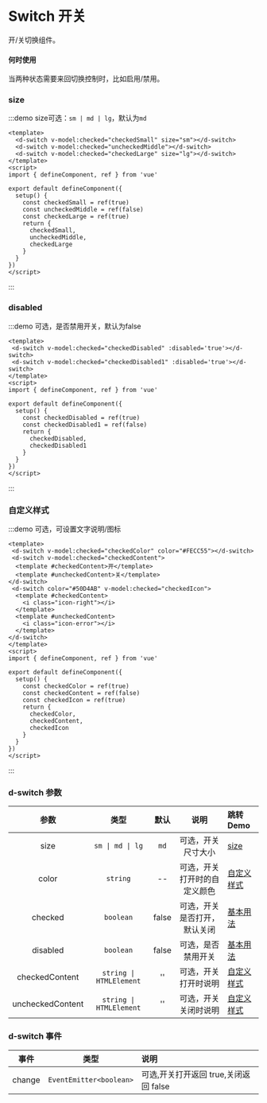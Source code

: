 # Switch 开关

开/关切换组件。

#### 何时使用

当两种状态需要来回切换控制时，比如启用/禁用。

### size

:::demo size可选：`sm | md | lg`，默认为`md`
```vue
<template>
  <d-switch v-model:checked="checkedSmall" size="sm"></d-switch>
  <d-switch v-model:checked="uncheckedMiddle"></d-switch>
  <d-switch v-model:checked="checkedLarge" size="lg"></d-switch>
</template>
<script>
import { defineComponent, ref } from 'vue'

export default defineComponent({
  setup() {
    const checkedSmall = ref(true)
    const uncheckedMiddle = ref(false)
    const checkedLarge = ref(true)
    return {
      checkedSmall,
      uncheckedMiddle,
      checkedLarge
    }
  }
})
</script>
```
:::

### disabled

:::demo 可选，是否禁用开关，默认为false
```vue
<template>
 <d-switch v-model:checked="checkedDisabled" :disabled='true'></d-switch>
 <d-switch v-model:checked="checkedDisabled1" :disabled='true'></d-switch>
</template>
<script>
import { defineComponent, ref } from 'vue'

export default defineComponent({
  setup() {
    const checkedDisabled = ref(true)
    const checkedDisabled1 = ref(false)
    return {
      checkedDisabled,
      checkedDisabled1
    }
  }
})
</script>
```
:::

### 自定义样式

:::demo 可选，可设置文字说明/图标
```vue
<template>
 <d-switch v-model:checked="checkedColor" color="#FECC55"></d-switch>
 <d-switch v-model:checked="checkedContent">
  <template #checkedContent>开</template>
  <template #uncheckedContent>关</template>
</d-switch>
 <d-switch color="#50D4AB" v-model:checked="checkedIcon">
  <template #checkedContent>
    <i class="icon-right"></i>
  </template>
  <template #uncheckedContent>
    <i class="icon-error"></i>
  </template>
</d-switch>
</template>
<script>
import { defineComponent, ref } from 'vue'

export default defineComponent({
  setup() {
    const checkedColor = ref(true)
    const checkedContent = ref(false)
    const checkedIcon = ref(true)
    return {
      checkedColor,
      checkedContent,
      checkedIcon
    }
  }
})
</script>
```
:::

### d-switch 参数

|       参数       |            类型            |   默认   |             说明             | 跳转 Demo                 |
| :--------------: | :------------------------: | :------: | :--------------------------: | :------------------------ |
|       size       | `sm \| md \| lg` | `md` |      可选，开关尺寸大小      | [size](#size)     |
|      color       |          `string`          |    --    | 可选，开关打开时的自定义颜色 | [自定义样式](#自定义样式) |
|     checked      |         `boolean`          |  false   | 可选，开关是否打开，默认关闭 | [基本用法](#size)     |
|     disabled     |         `boolean`          |  false   |      可选，是否禁用开关      | [基本用法](#size)     |
|  checkedContent  |  `string \| HTMLElement`   |    ''    |     可选，开关打开时说明     | [自定义样式](#自定义样式) |
| uncheckedContent |  `string \| HTMLElement`   |    ''    |     可选，开关关闭时说明     | [自定义样式](#自定义样式) |

### d-switch 事件

|  事件  |          类型           | 说明                                  |
| :----: | :---------------------: | :------------------------------------ |
| change | `EventEmitter<boolean>` | 可选,开关打开返回 true,关闭返回 false |
